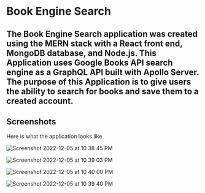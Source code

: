 # Book Engine Search

## The Book Engine Search application was created using the MERN stack with a React front end, MongoDB database, and Node.js. This Application uses Google Books API search engine as a GraphQL API built with Apollo Server. The purpose of this Application is to give users the ability to search for books and save them to a created account.

## Screenshots    

Here is what the application looks like 

![Screenshot 2022-12-05 at 10 38 45 PM](https://user-images.githubusercontent.com/103050228/205808088-10ca03f1-62db-4f02-81d5-b09ef64e8ebe.png)

![Screenshot 2022-12-05 at 10 39 03 PM](https://user-images.githubusercontent.com/103050228/205808132-540dfaef-92a0-42e2-ad7a-53613bcc1ad5.png)

![Screenshot 2022-12-05 at 10 40 00 PM](https://user-images.githubusercontent.com/103050228/205808141-18aaebd5-34b1-49d5-80f7-49a2706407c4.png)

![Screenshot 2022-12-05 at 10 39 40 PM](https://user-images.githubusercontent.com/103050228/205808147-8f6b6fb2-25f9-4cf4-8b89-0681010e5197.png)

